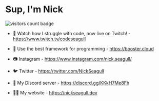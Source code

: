 # Sup, I'm Nick
![visitors count badge](https://komarev.com/ghpvc/?username=nickseagull&color=blueviolet)

- 🤭 Watch how I struggle with code, now live on Twitch! - https://www.twitch.tv/codeseagull
- 🚀 Use the best framework for programming - https://booster.cloud

- 📷 Instagram - https://www.instagram.com/nick.seagull/
- 🐦 Twitter - https://twitter.com/NickSeagull
- 💬 My Discord server - https://discord.gg/KKkH7Me8Fh
- 🐱‍👤 My website - https://nickseagull.dev
